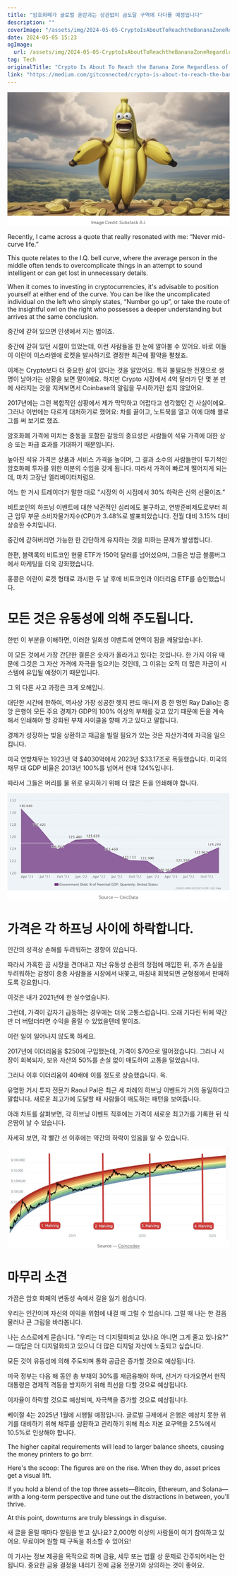 ```yaml
---
title: "암호화폐가 글로벌 혼란과는 상관없이 금도달 구역에 다다를 예정입니다"
description: ""
coverImage: "/assets/img/2024-05-05-CryptoIsAboutToReachtheBananaZoneRegardlessofGlobalTurmoil_0.png"
date: 2024-05-05 15:23
ogImage: 
  url: /assets/img/2024-05-05-CryptoIsAboutToReachtheBananaZoneRegardlessofGlobalTurmoil_0.png
tag: Tech
originalTitle: "Crypto Is About To Reach the Banana Zone Regardless of Global Turmoil."
link: "https://medium.com/gitconnected/crypto-is-about-to-reach-the-banana-zone-regardless-of-global-turmoil-b059a54d7795"
---
```



![Crypto](/assets/img/2024-05-05-CryptoIsAboutToReachtheBananaZoneRegardlessofGlobalTurmoil_0.png)

Recently, I came across a quote that really resonated with me: “Never mid-curve life.”

This quote relates to the I.Q. bell curve, where the average person in the middle often tends to overcomplicate things in an attempt to sound intelligent or can get lost in unnecessary details.

When it comes to investing in cryptocurrencies, it's advisable to position yourself at either end of the curve. You can be like the uncomplicated individual on the left who simply states, “Number go up”, or take the route of the insightful owl on the right who possesses a deeper understanding but arrives at the same conclusion.



중간에 갇혀 있으면 인생에서 지는 법이죠.

중간에 갇혀 있던 시절이 있었는데, 이런 사람들을 한 눈에 알아볼 수 있어요. 바로 이들이 이란이 이스라엘에 로켓을 발사하기로 결정한 최근에 활약을 펼쳤죠.

이제는 Crypto보다 더 중요한 삶이 있다는 것을 알았어요. 특히 불필요한 전쟁으로 생명이 날아가는 상황을 보면 말이에요. 하지만 Crypto 시장에서 4억 달러가 단 몇 분 만에 사라지는 것을 지켜보면서 Coinbase의 알림을 무시하기란 쉽지 않았어요.

2017년에는 그런 복합적인 상황에서 제가 막막하고 어렵다고 생각했던 건 사실이에요. 그러나 이번에는 다르게 대처하기로 했어요: 차를 끓이고, 노트북을 열고 이에 대해 블로그를 써 보기로 했죠.



암호화폐 가격에 미치는 중동을 포함한 갈등의 중요성은 사람들이 석유 가격에 대한 상승 또는 파급 효과를 기대하기 때문입니다.

높아진 석유 가격은 상품과 서비스 가격을 높이며, 그 결과 소수의 사람들만이 투기적인 암호화폐 투자를 위한 여분의 수입을 갖게 됩니다. 따라서 가격이 빠르게 떨어지게 되는데, 마치 고장난 엘리베이터처럼요.

어느 한 거시 트레이더가 말한 대로 "시장의 이 시점에서 30% 하락은 신의 선물이죠.”

비트코인의 하프닝 이벤트에 대한 낙관적인 심리에도 불구하고, 연방준비제도로부터 최근 업무 부문 소비자물가지수(CPI)가 3.48%로 발표되었습니다. 전월 대비 3.15% 대비 상승한 수치입니다.



중간에 갇혀버리면 가능한 한 간단하게 유지하는 것을 피하는 문제가 발생합니다.

한편, 블랙록의 비트코인 현물 ETF가 150억 달러를 넘어섰으며, 그들은 방금 블룸버그에서 마케팅을 더욱 강화했습니다.

홍콩은 이란이 로켓 형태로 과시한 두 날 후에 비트코인과 이더리움 ETF를 승인했습니다.

# 모든 것은 유동성에 의해 주도됩니다.



한번 이 부분을 이해하면, 이러한 일회성 이벤트에 면역이 됨을 깨달았습니다.

이 모든 것에서 가장 간단한 결론은 숫자가 올라가고 있다는 것입니다. 한 가지 이유 때문에 그것은 그 자산 가격에 자극을 일으키는 것인데, 그 이유는 오직 더 많은 자금이 시스템에 유입될 예정이기 때문입니다.

그 외 다른 사고 과정은 크게 오해입니.

대단한 시간에 한하여, 역사상 가장 성공한 헷지 펀드 매니저 중 한 명인 Ray Dalio는 중앙 은행이 모든 주요 경제가 GDP의 100% 이상의 부채를 갖고 있기 때문에 돈을 계속해서 인쇄해야 할 강화된 부채 사이클을 향해 가고 있다고 말합니다.



경제가 성장하는 빚을 상환하고 재금을 빌릴 필요가 있는 것은 자산가격에 자극을 일으킵니다.

미국 연방채무는 1923년 약 $4030억에서 2023년 $33.17조로 폭등했습니다. 미국의 채무 대 GDP 비율은 2013년 100%를 넘어서 현재 124%입니다.

따라서 그들은 머리를 물 위로 유지하기 위해 더 많은 돈을 인쇄해야 합니다. 

![CryptoIsAboutToReachtheBananaZoneRegardlessofGlobalTurmoil](/assets/img/2024-05-05-CryptoIsAboutToReachtheBananaZoneRegardlessofGlobalTurmoil_1.png)



# 가격은 각 하프닝 사이에 하락합니다.

인간의 성격상 손해를 두려워하는 경향이 있습니다.

따라서 가혹한 곰 시장을 견뎌내고 지난 유동성 순환의 정점에 매입한 뒤, 추가 손실을 두려워하는 감정이 종종 사람들을 시장에서 내쫓고, 마침내 회복되면 균형점에서 판매하도록 강요합니다.

이것은 내가 2021년에 한 실수였습니다.



그런데, 가격이 갑자기 급등하는 경우에는 더욱 고통스럽습니다. 오래 기다린 뒤에 약간만 더 버텼더라면 수익을 올릴 수 있었을텐데 말이죠.

이런 일이 일어나지 않도록 하세요.

2017년에 이더리움을 $250에 구입했는데, 가격이 $70으로 떨어졌습니다. 그러나 시장이 회복되자, 보유 자산의 50%를 손실 없이 매도하여 고통을 덜었습니다.

그러나 이후 이더리움이 40배에 이를 정도로 상승했습니다. 윽.



유명한 거시 투자 전문가 Raoul Pal은 최근 세 차례의 하브닝 이벤트가 거의 동일하다고 말합니다. 새로운 최고가에 도달할 때 사람들이 매도하는 패턴을 보여줍니다.

아래 차트를 살펴보면, 각 하브닝 이벤트 직후에는 가격이 새로운 최고가를 기록한 뒤 식은땀이 날 수 있습니다.

자세히 보면, 각 빨간 선 이후에는 약간의 하락이 있음을 알 수 있습니다.

![Crypto Chart](/assets/img/2024-05-05-CryptoIsAboutToReachtheBananaZoneRegardlessofGlobalTurmoil_2.png)



# 마무리 소견

가끔은 암호 화폐의 변동성 속에서 길을 잃기 쉽습니다.

우리는 인간이며 자신의 이익을 위험에 내걸 때 그럴 수 있습니다. 그럴 때 나는 한 걸음 물러나 큰 그림을 바라봅니다.

나는 스스로에게 묻습니다. "우리는 더 디지털화되고 있나요 아니면 그게 줄고 있나요?" — 대답은 더 디지털화되고 있으니 더 많은 디지털 자산에 노출되고 싶습니다.



모든 것이 유동성에 의해 주도되며 통화 공급은 증가할 것으로 예상됩니다.

미국 정부는 다음 해 동안 총 부채의 30%를 재금융해야 하며, 선거가 다가오면서 현직 대통령은 경제적 격동을 방지하기 위해 최선을 다할 것으로 예상됩니다.

이자율이 하락할 것으로 예상되며, 자극책을 증가할 것으로 예상됩니다.

베이절 4는 2025년 1월에 시행될 예정입니다. 글로벌 규제에서 은행은 예상치 못한 위기를 대비하기 위해 채무를 상환하고 관리하기 위해 최소 자본 요구액을 2.5%에서 10.5%로 인상해야 합니다.



The higher capital requirements will lead to larger balance sheets, causing the money printers to go brrr.

Here's the scoop: The figures are on the rise. When they do, asset prices get a visual lift.

If you hold a blend of the top three assets—Bitcoin, Ethereum, and Solana—with a long-term perspective and tune out the distractions in between, you'll thrive.

At this point, downturns are truly blessings in disguise.



새 글을 올릴 때마다 알림을 받고 싶나요? 2,000명 이상의 사람들이 여기 참여하고 있어요. 무료이며 원할 때 구독을 취소할 수 있어요!

이 기사는 정보 제공을 목적으로 하며 금융, 세무 또는 법률 상 문제로 간주되어서는 안 됩니다. 중요한 금융 결정을 내리기 전에 금융 전문가와 상의하는 것이 좋아요.